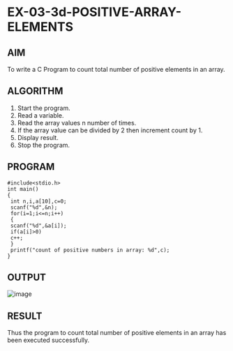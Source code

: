 # EX-03-3d-POSITIVE-ARRAY-ELEMENTS
## AIM 
To write a C Program to count total number of positive elements in an array. 
## ALGORITHM 
1. Start the program. 
2. Read a variable. 
3. Read the array values n number of times. 
4. If the array value can be divided by 2 then increment count by 1. 
5. Display result. 
6. Stop the program. 
## PROGRAM 
```
#include<stdio.h> 
int main() 
{ 
 int n,i,a[10],c=0; 
 scanf("%d",&n); 
 for(i=1;i<=n;i++) 
 { 
 scanf("%d",&a[i]); 
 if(a[i]>0) 
 c++; 
 } 
 printf("count of positive numbers in array: %d",c); 
}
```
## OUTPUT
![image](https://github.com/Yogabharathi3/EX-03-3d-POSITIVE-ARRAY-ELEMENTS/assets/118899387/59c5f379-6a1c-49c1-bad7-f7577f336ad6)
## RESULT 
Thus the program to count total number of positive elements in an array has been 
executed successfully.
